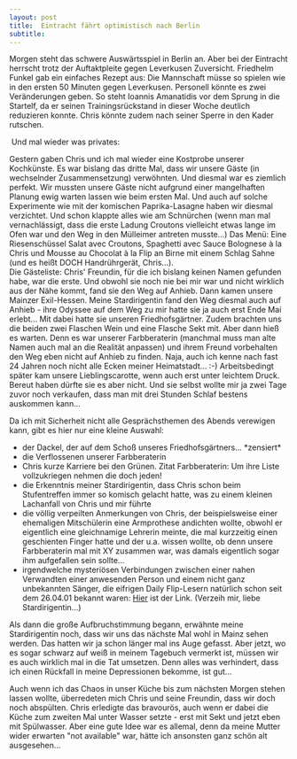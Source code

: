 ```yaml
---
layout: post
title:  Eintracht fährt optimistisch nach Berlin
subtitle:  
---
```


Morgen steht das schwere Auswärtsspiel in Berlin an. Aber bei der Eintracht herrscht trotz der Auftaktpleite gegen Leverkusen Zuversicht. Friedhelm Funkel gab ein einfaches Rezept aus: Die Mannschaft müsse so spielen wie in den ersten 50 Minuten gegen Leverkusen. Personell könnte es zwei Veränderungen geben. So steht Ioannis Amanatidis vor dem Sprung in die Startelf, da er seinen Trainingsrückstand in dieser Woche deutlich reduzieren konnte. Chris könnte zudem nach seiner Sperre in den Kader rutschen.

 Und mal wieder was privates:

Gestern gaben Chris und ich mal wieder eine Kostprobe unserer Kochkünste. Es war bislang das dritte Mal, dass wir unsere Gäste (in wechselnder Zusammensetzung) verwöhnten. Und diesmal war es ziemlich perfekt. Wir mussten unsere Gäste nicht aufgrund einer mangelhaften Planung ewig warten lassen wie beim ersten Mal. Und auch auf solche Experimente wie mit der komischen Paprika-Lasagne haben wir diesmal verzichtet. Und schon klappte alles wie am Schnürchen (wenn man mal vernachlässigt, dass die erste Ladung Croutons vielleicht etwas lange im Ofen war und den Weg in den Mülleimer antreten musste...) Das Menü: Eine Riesenschüssel Salat avec Croutons, Spaghetti avec Sauce Bolognese à la Chris und Mousse au Chocolat à la Flip an Birne mit einem Schlag Sahne (und es heißt DOCH Handrührgerät, Chris...).  
Die Gästeliste: Chris' Freundin, für die ich bislang keinen Namen gefunden habe, war die erste. Und obwohl sie noch nie bei mir war und nicht wirklich aus der Nähe kommt, fand sie den Weg auf Anhieb. Dann kamen unsere Mainzer Exil-Hessen. Meine Stardirigentin fand den Weg diesmal auch auf Anhieb - ihre Odyssee auf dem Weg zu mir hatte sie ja auch erst Ende Mai erlebt... Mit dabei hatte sie unseren Friedhofsgärtner. Zudem brachten uns die beiden zwei Flaschen Wein und eine Flasche Sekt mit. Aber dann hieß es warten. Denn es war unserer Farbberaterin (manchmal muss man alte Namen auch mal an die Realität anpassen) und ihrem Freund vorbehalten den Weg eben nicht auf Anhieb zu finden. Naja, auch ich kenne nach fast 24 Jahren noch nicht alle Ecken meiner Heimatstadt... :-) Arbeitsbedingt später kam unsere Lieblingscarotte, wenn auch erst unter leichtem Druck. Bereut haben dürfte sie es aber nicht. Und sie selbst wollte mir ja zwei Tage zuvor noch verkaufen, dass man mit drei Stunden Schlaf bestens auskommen kann...  
  
Da ich mit Sicherheit nicht alle Gesprächsthemen des Abends verewigen kann, gibt es hier nur eine kleine Auswahl:

- der Dackel, der auf dem Schoß unseres Friedhofsgärtners... \*zensiert\*  
- die Verflossenen unserer Farbberaterin  
- Chris kurze Karriere bei den Grünen. Zitat Farbberaterin: Um ihre Liste vollzukriegen nehmen die doch jeden!  
- die Erkenntnis meiner Stardirigentin, dass Chris schon beim Stufentreffen immer so komisch gelacht hatte, was zu einem kleinen Lachanfall von Chris und mir führte  
- die völlig verpeilten Anmerkungen von Chris, der beispielsweise einer ehemaligen Mitschülerin eine Armprothese andichten wollte, obwohl er eigentlich eine gleichnamige Lehrerin meinte, die mal kurzzeitig einen geschienten Finger hatte und der u.a. wissen wollte, ob denn unsere Farbberaterin mal mit XY zusammen war, was damals eigentlich sogar ihm aufgefallen sein sollte...  
- irgendwelche mysteriösen Verbindungen zwischen einer nahen Verwandten einer anwesenden Person und einem nicht ganz unbekannten Sänger, die eifrigen Daily Flip-Lesern natürlich schon seit dem 26.04.01 bekannt waren: [Hier](http://eintracht-stats.de/daily/april_01.htm) ist der Link. (Verzeih mir, liebe Stardirigentin...)

Als dann die große Aufbruchstimmung begann, erwähnte meine Stardirigentin noch, dass wir uns das nächste Mal wohl in Mainz sehen werden. Das hatten wir ja schon länger mal ins Auge gefasst. Aber jetzt, wo es sogar schwarz auf weiß in meinem Tagebuch vermerkt ist, müssen wir es auch wirklich mal in die Tat umsetzen. Denn alles was verhindert, dass ich einen Rückfall in meine Depressionen bekomme, ist gut...

Auch wenn ich das Chaos in unser Küche bis zum nächsten Morgen stehen lassen wollte, überredeten mich Chris und seine Freundin, dass wir doch noch abspülten. Chris erledigte das bravourös, auch wenn er dabei die Küche zum zweiten Mal unter Wasser setzte - erst mit Sekt und jetzt eben mit Spülwasser. Aber eine gute Idee war es allemal, denn da meine Mutter wider erwarten "not available" war, hätte ich ansonsten ganz schön alt ausgesehen...
